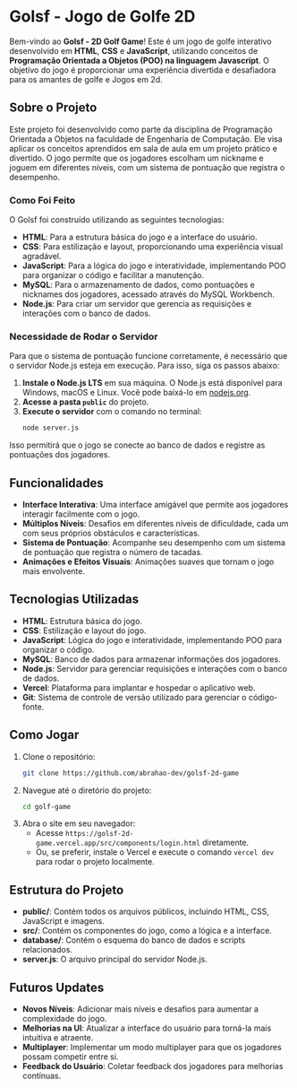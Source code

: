 # Golsf - Jogo de Golfe 2D

Bem-vindo ao **Golsf - 2D Golf Game**! Este é um jogo de golfe interativo desenvolvido em **HTML**, **CSS** e **JavaScript**, utilizando conceitos de **Programação Orientada a Objetos (POO) na linguagem Javascript**. O objetivo do jogo é proporcionar uma experiência divertida e desafiadora para os amantes de golfe e Jogos em 2d.

## Sobre o Projeto

Este projeto foi desenvolvido como parte da disciplina de Programação Orientada a Objetos na faculdade de Engenharia de Computação. Ele visa aplicar os conceitos aprendidos em sala de aula em um projeto prático e divertido. O jogo permite que os jogadores escolham um nickname e joguem em diferentes níveis, com um sistema de pontuação que registra o desempenho.

### Como Foi Feito

O Golsf foi construído utilizando as seguintes tecnologias:

- **HTML**: Para a estrutura básica do jogo e a interface do usuário.
- **CSS**: Para estilização e layout, proporcionando uma experiência visual agradável.
- **JavaScript**: Para a lógica do jogo e interatividade, implementando POO para organizar o código e facilitar a manutenção.
- **MySQL**: Para o armazenamento de dados, como pontuações e nicknames dos jogadores, acessado através do MySQL Workbench.
- **Node.js**: Para criar um servidor que gerencia as requisições e interações com o banco de dados.

### Necessidade de Rodar o Servidor

Para que o sistema de pontuação funcione corretamente, é necessário que o servidor Node.js esteja em execução. Para isso, siga os passos abaixo:

1. **Instale o Node.js LTS** em sua máquina. O Node.js está disponível para Windows, macOS e Linux. Você pode baixá-lo em [nodejs.org](https://nodejs.org/).
2. **Acesse a pasta `public`** do projeto.
3. **Execute o servidor** com o comando no terminal:
   ```bash
   node server.js
   ```

Isso permitirá que o jogo se conecte ao banco de dados e registre as pontuações dos jogadores.

## Funcionalidades

- **Interface Interativa**: Uma interface amigável que permite aos jogadores interagir facilmente com o jogo.
- **Múltiplos Níveis**: Desafios em diferentes níveis de dificuldade, cada um com seus próprios obstáculos e características.
- **Sistema de Pontuação**: Acompanhe seu desempenho com um sistema de pontuação que registra o número de tacadas.
- **Animações e Efeitos Visuais**: Animações suaves que tornam o jogo mais envolvente.

## Tecnologias Utilizadas

- **HTML**: Estrutura básica do jogo.
- **CSS**: Estilização e layout do jogo.
- **JavaScript**: Lógica do jogo e interatividade, implementando POO para organizar o código.
- **MySQL**: Banco de dados para armazenar informações dos jogadores.
- **Node.js**: Servidor para gerenciar requisições e interações com o banco de dados.
- **Vercel**: Plataforma para implantar e hospedar o aplicativo web.
- **Git**: Sistema de controle de versão utilizado para gerenciar o código-fonte.

## Como Jogar

1. Clone o repositório:
   ```bash
   git clone https://github.com/abrahao-dev/golsf-2d-game
   ```
2. Navegue até o diretório do projeto:
   ```bash
   cd golf-game
   ```
3. Abra o site em seu navegador:
   - Acesse `https://golsf-2d-game.vercel.app/src/components/login.html` diretamente.
   - Ou, se preferir, instale o Vercel e execute o comando `vercel dev` para rodar o projeto localmente.

## Estrutura do Projeto

- **public/**: Contém todos os arquivos públicos, incluindo HTML, CSS, JavaScript e imagens.
- **src/**: Contém os componentes do jogo, como a lógica e a interface.
- **database/**: Contém o esquema do banco de dados e scripts relacionados.
- **server.js**: O arquivo principal do servidor Node.js.

## Futuros Updates

- **Novos Níveis**: Adicionar mais níveis e desafios para aumentar a complexidade do jogo.
- **Melhorias na UI**: Atualizar a interface do usuário para torná-la mais intuitiva e atraente.
- **Multiplayer**: Implementar um modo multiplayer para que os jogadores possam competir entre si.
- **Feedback do Usuário**: Coletar feedback dos jogadores para melhorias contínuas.